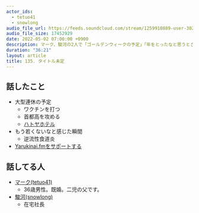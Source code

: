 ```yaml
---
actor_ids:
  - tetuo41
  - snowlong
audio_file_url: https://feeds.soundcloud.com/stream/1259910889-user-302747142-yarukinai-135-2022-05-02.mp3
audio_file_size: 17452929
date: 2022-05-02 07:00:00 +0900
description: マーク、駿河の2人で「ゴールデンウィークの予定」「年をとったなと思うとき」について話しました。
duration: "36:21"
layout: article
title: 135. タイトル未定
---
```


## 話したこと
- 大型連休の予定
  - ワクチンを打つ
  - 首都高を攻める
  - [ハトヤホテル](https://www.hatoyagroup.jp/)
- もう若くないなと感じた瞬間
  - 逆流性食道炎
- [Yarukinai.fmをサポートする](https://note.com/tetuo41/circle)

## 話してる人
- [マーク(tetuo41)](https://twitter.com/tetuo41)
  - 36歳男性。既婚。二児の父です。
- [駿河(snowlong)](https://twitter.com/_snowlong)
  - 在宅社長
